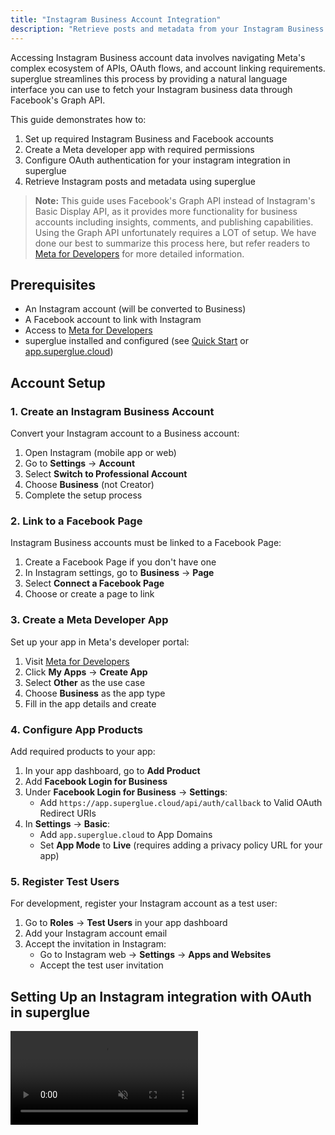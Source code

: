 ```yaml
---
title: "Instagram Business Account Integration"
description: "Retrieve posts and metadata from your Instagram Business accounts using superglue"
---
```


Accessing Instagram Business account data involves navigating Meta's complex ecosystem of APIs, OAuth flows, and account linking requirements. superglue streamlines this process by providing a natural language interface you can use to fetch your Instagram business data through Facebook's Graph API.

This guide demonstrates how to:

1. Set up required Instagram Business and Facebook accounts
2. Create a Meta developer app with required permissions
3. Configure OAuth authentication for your instagram integration in superglue
4. Retrieve Instagram posts and metadata using superglue

> **Note:** This guide uses Facebook's Graph API instead of Instagram's Basic Display API, as it provides more functionality for business accounts including insights, comments, and publishing capabilities. Using the Graph API unfortunately requires a LOT of setup. We have done our best to summarize this process here, but refer readers to [Meta for Developers](https://developers.facebook.com/) for more detailed information.

## Prerequisites

- An Instagram account (will be converted to Business)
- A Facebook account to link with Instagram
- Access to [Meta for Developers](https://developers.facebook.com/)
- superglue installed and configured (see [Quick Start](/introduction#quick-start) or [app.superglue.cloud](app.superglue.cloud))

## Account Setup

### 1. Create an Instagram Business Account

Convert your Instagram account to a Business account:

1. Open Instagram (mobile app or web)
2. Go to **Settings** → **Account**
3. Select **Switch to Professional Account**
4. Choose **Business** (not Creator)
5. Complete the setup process

### 2. Link to a Facebook Page

Instagram Business accounts must be linked to a Facebook Page:

1. Create a Facebook Page if you don't have one
2. In Instagram settings, go to **Business** → **Page**
3. Select **Connect a Facebook Page**
4. Choose or create a page to link

### 3. Create a Meta Developer App

Set up your app in Meta's developer portal:

1. Visit [Meta for Developers](https://developers.facebook.com/)
2. Click **My Apps** → **Create App**
3. Select **Other** as the use case
4. Choose **Business** as the app type
5. Fill in the app details and create

### 4. Configure App Products

Add required products to your app:

1. In your app dashboard, go to **Add Product**
2. Add **Facebook Login for Business**
3. Under **Facebook Login for Business** → **Settings**:
   - Add `https://app.superglue.cloud/api/auth/callback` to Valid OAuth Redirect URIs
4. In **Settings** → **Basic**:
   - Add `app.superglue.cloud` to App Domains
   - Set **App Mode** to **Live** (requires adding a privacy policy URL for your app)

### 5. Register Test Users

For development, register your Instagram account as a test user:

1. Go to **Roles** → **Test Users** in your app dashboard
2. Add your Instagram account email
3. Accept the invitation in Instagram:
   - Go to Instagram web → **Settings** → **Apps and Websites**
   - Accept the test user invitation

## Setting Up an Instagram integration with OAuth in superglue

<video autoPlay muted loop playsInline className="w-full aspect-video" src="https://superglue.cloud/files/instagram-setup.mp4" />

> **Note:** The Meta Graph API does not fully follow the OAuth 2.0 standards. It provides a long-lived access token without a refresh token that needs to be manually refreshed every 60 days. superglue will flag this, but any Meta integrations will need to be reauthenticated every 60 days.

## Retrieving Instagram Posts

Once authenticated, you can fetch your Instagram business account data and all posts:

```typescript
import { SuperglueClient } from "@superglue/client";
import { z } from "zod";
import { zodToJsonSchema } from "zod-to-json-schema";

// Schema for Instagram business account and posts
const instagramSchema = z.object({
  account: z.object({
    id: z.string(),
    username: z.string(),
    name: z.string()
  }).describe("Instagram business account linked to the Facebook page"),
  posts: z.array(
    z.object({
      id: z.string(),
      caption: z.string().optional(),
      media_url: z.string(),
      timestamp: z.string()
    })
  ).describe("All posts from the Instagram business account")
});

const superglue = new SuperglueClient({
  apiKey: "YOUR_SUPERGLUE_API_KEY"
});

async function fetchInstagramData() {
  const workflow = await superglue.buildWorkflow({
    instruction: "Fetch the instagram business account linked to my facebook page. Retrieve account data and all of my posts.",
    payload: {},
    integrationIds: ["instagram_business"],
    responseSchema: zodToJsonSchema(instagramSchema)
  });

  const result = await superglue.executeWorkflow({
    workflow: workflow
  });

  if (result.success) {
    console.log("Instagram data fetched:", result.data);
    console.log(`Account: @${result.data.account.username}`);
    console.log(`Found ${result.data.posts.length} posts`);
    
    // Example output:
    // {
    //   "account": {
    //     "id": "17841476484763742",
    //     "username": "michael_sg_test",
    //     "name": "Michael Fuest"
    //   },
    //   "posts": [
    //     {
    //       "id": "18084620779798785",
    //       "caption": "Hello world",
    //       "media_url": "https://scontent-muc2-1.cdninstagram.com/...",
    //       "timestamp": "2025-07-31T10:00:11+0000"
    //     }
    //   ]
    // }
  } else {
    console.error("Error:", result.error);
  }
}

fetchInstagramData();
```

> **Note:** To access live public data from accounts not registered as test users in your app, your Meta developer app must go through the App Review process. This is required by Meta for production use. See [Meta's App Review documentation](https://developers.facebook.com/docs/app-review) for detailed requirements and submission guidelines.

## Troubleshooting

### "No Instagram Business Account found"
- Verify your Instagram account is converted to Business (not Personal or Creator)
- Check that it's properly linked to a Facebook Page
- Ensure the Facebook Page is accessible by your app

### "Insufficient permissions"
- Confirm all required scopes were approved during OAuth
- Check that your app is in Live mode
- For test users, verify the invitation was accepted in Instagram

### "Invalid OAuth token"
- Re-authenticate by clicking "Connect with OAuth" again
- Check that your app's OAuth redirect URI matches exactly
- Verify App ID and App Secret are correct

## App Review for Production

To access data from non-test users, submit your app for review:

1. Go to **App Review** → **Permissions and Features**
2. Request the required permissions
3. Provide use case descriptions and screencasts
4. Wait for Meta's approval

## Next Steps

- Sign up for [superglue](https://app.superglue.cloud) to start building integrations
- Explore [MCP (Model Context Protocol)](/docs/mcp/mcp-guide) for AI-powered workflow creation
- Check out the [Google Ads OAuth guide](/docs/guides/google-ads) for another complex OAuth integration example
- Build workflows to sync Instagram data with your data warehouse or analytics platform
